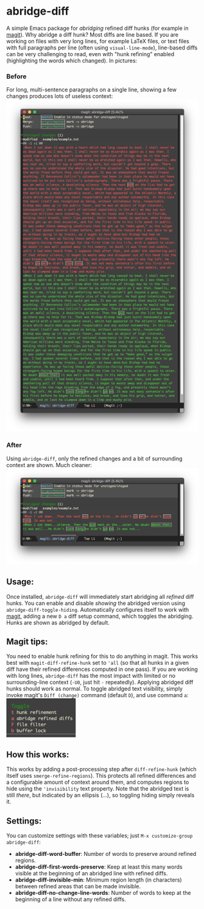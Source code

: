# abridge-diff
A simple Emacs package for _abridging_ refined diff hunks (for example in [magit](https://github.com/magit/magit)).  Why abridge a diff hunk?  Most diffs are line based.  If you are working on files with very long lines, for example LaTeX files, or text files with full paragraphs per line (often using `visual-line-mode`), line-based diffs can be very challenging to read, even with "hunk refining" enabled (highlighting the words which changed). In pictures:

### Before
For long, multi-sentence paragraphs on a single line, showing a few changes produces lots of useless context:
![](examples/before.png)

### After
Using `abridge-diff`, only the refined changes and a bit of surrounding context are shown.  Much cleaner:
![](examples/after.png)

## Usage:

Once installed, `abridge-diff` will immediately start abridging all _refined_ diff hunks. You can enable and disable _showing_ the abridged version using `abridge-diff-toggle-hiding`.  Automatically configures itself to work with [magit](https://github.com/magit/magit), adding a new `D a` diff setup command, which toggles the abridging.  Hunks are shown as abridged by default.

## Magit tips:

You need to enable hunk refining for this to do anything in magit.  This works best with `magit-diff-refine-hunk` set to `'all` (so that all hunks in a given diff have their refined differences computed in one pass).  If you are working with long lines, `abridge-diff` has the most impact with limited or no surrounding-line context (`-U0`, just hit `-` repeatedly).  Applying abridged diff hunks should work as normal.  To toggle abridged text visibility, simply invoke magit's `Diff (change)` command (default `D`), and use command `a`: 
![](examples/magit.png)

## How this works:

This works by adding a post-processing step after `diff-refine-hunk` (which itself uses `smerge-refine-regions`).  This protects all refined differences and a configurable amount of context around them, and computes regions to hide using the `'invisibility` text property.  Note that the abridged text is still _there_, but indicated by an ellipsis (…), so toggling hiding simply reveals it.

## Settings:

You can customize settings with these variables; just `M-x customize-group abridge-diff`:

- **abridge-diff-word-buffer**:  Number of words to preserve around refined regions.
- **abridge-diff-first-words-preserve**:    Keep at least this many words visible at the beginning of an abridged line with refined diffs.
- **abridge-diff-invisible-min**: Minimum region length (in characters) between refined areas that can be made invisible.
- **abridge-diff-no-change-line-words**: Number of words to keep at the beginning of a line without any refined diffs.
